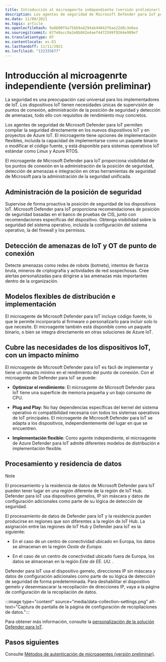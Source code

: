```yaml
---
title: Introducción al microagenrte independiente (versión preliminar)
description: Los agentes de seguridad de Microsoft Defender para IoT permiten compilar la seguridad directamente en los nuevos dispositivos IoT y en proyectos de Azure IoT.
ms.date: 11/09/2021
ms.topic: article
ms.openlocfilehash: 9a8600f4a75bb9a4294ab44842fbae22d8c3e6ea
ms.sourcegitcommit: 677e8acc9a2e8b842e4aef4472599f9264e989e7
ms.translationtype: HT
ms.contentlocale: es-ES
ms.lasthandoff: 11/11/2021
ms.locfileid: "132335677"
---
```

# <a name="standalone-micro-agent-overview-preview"></a>Introducción al microagenrte independiente (versión preliminar)

La seguridad es una preocupación casi universal para los implementadores de IoT. Los dispositivos IoT tienen necesidades únicas de supervisión de puntos de conexión, administración de la posición de seguridad y detección de amenazas, todo ello con requisitos de rendimiento muy concretos.

Los agentes de seguridad de Microsoft Defender para IoT permiten compilar la seguridad directamente en los nuevos dispositivos IoT y en proyectos de Azure IoT. El microagente tiene opciones de implementación flexibles, incluida la capacidad de implementarse como un paquete binario o modificar el código fuente, y está disponible para sistemas operativos IoT estándar como Linux y Azure RTOS.

El microagente de Microsoft Defender para IoT proporciona visibilidad de los puntos de conexión en la administración de la posición de seguridad, detección de amenazas e integración en otras herramientas de seguridad de Microsoft para la administración de la seguridad unificada.

## <a name="security-posture-management"></a>Administración de la posición de seguridad

Supervise de forma proactiva la posición de seguridad de los dispositivos IoT. Microsoft Defender para IoT proporciona recomendaciones de posición de seguridad basadas en el banco de pruebas de CIS, junto con recomendaciones específicas del dispositivo. Obtenga visibilidad sobre la seguridad del sistema operativo, incluida la configuración del sistema operativo, la del firewall y los permisos.

## <a name="endpoint-iot-and-ot-threat-detection"></a>Detección de amenazas de IoT y OT de punto de conexión

Detecte amenazas como redes de robots (botnets), intentos de fuerza bruta, mineros de criptografía y actividades de red sospechosas. Cree alertas personalizadas para dirigirse a las amenazas más importantes dentro de la organización.

## <a name="flexible-distribution-and-deployment-models"></a>Modelos flexibles de distribución e implementación

El microagente de Microsoft Defender para IoT incluye código fuente, lo que le permite incorporarlo al firmware o personalizarlo para incluir solo lo que necesite. El microagente también está disponible como un paquete binario, o bien se integra directamente en otras soluciones de Azure IoT.

## <a name="meets-the-needs-of-your-iot-devices-with-minimal-impact"></a>Cubre las necesidades de los dispositivos IoT, con un impacto mínimo

El microagente de Microsoft Defender para IoT es fácil de implementar y tiene un impacto mínimo en el rendimiento del punto de conexión. Con el microagente de Defender para IoT se puede:

- **Optimizar el rendimiento**: El microagente de Microsoft Defender para IoT tiene una superficie de memoria pequeña y un bajo consumo de CPU.

- **Plug and Play**: No hay dependencias específicas del kernel del sistema operativo ni compatibilidad necesaria con todos los sistemas operativos de IoT principales. El microagente de Microsoft Defender para IoT se adapta a los dispositivos, independientemente del lugar en que se encuentren.

- **Implementación flexible**: Como agente independiente, el microagente de Azure Defender para IoT admite diferentes modelos de distribución e implementación flexible.

## <a name="data-processing-and-residency"></a>Procesamiento y residencia de datos

> [!NOTE]
> El procesamiento y la residencia de datos de Microsoft Defender para IoT pueden tener lugar en una región diferente de la región de IoT Hub. Defender para IoT usa dispositivos gemelos, IP sin máscara y datos de configuración adicionales como parte de su lógica de detección de seguridad.

El procesamiento de datos de Defender para IoT y la residencia pueden producirse en regiones que son diferentes a la región de IoT Hub. La asignación entre las regiones de IoT Hub y Defender para IoT es la siguiente:

- En el caso de un centro de conectividad ubicado en Europa, los datos se almacenan en la región *Oeste de Europa*.

- En el caso de un centro de conectividad ubicado fuera de Europa, los datos se almacenan en la región *Este de EE. UU.* .

Defender para IoT usa el dispositivo gemelo, direcciones IP sin máscara y datos de configuración adicionales como parte de su lógica de detección de seguridad de forma predeterminada. Para deshabilitar el dispositivo gemelo y desenmascarar la recopilación de direcciones IP, vaya a la página de configuración de la recopilación de datos.

:::image type="content" source="media/data-collection-settings.png" alt-text="Captura de pantalla de la página de configuración de recopilaciones de datos.":::

Para obtener más información, consulte la [personalización de la solución Defender para IoT](concept-micro-agent-configuration.md).

## <a name="next-steps"></a>Pasos siguientes

Consulte [Métodos de autenticación de microagentes (versión preliminar)](concept-security-agent-authentication.md).
